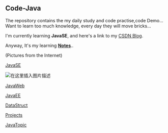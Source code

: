 ## Code-Java
The repository contains the my daily study and code practise,code Demo...
﻿Want to learn too much knowledge, every day they will move bricks...

I'm currently learning **JavaSE**, and here's a link to my  [CSDN Blog](https://blog.csdn.net/weixin_43232955).

Anyway, It's my learning [**Notes**](https://github.com/IQQcode/Code-and-Notes/tree/master/Notes)..

(Pictures from the Internet)

[JavaSE](https://github.com/IQQcode/Code-Java/tree/master/JavaSE)

![在这里插入图片描述](https://img-blog.csdnimg.cn/20190823100530105.jpg?x-oss-process=image/watermark,type_ZmFuZ3poZW5naGVpdGk,shadow_10,text_aHR0cHM6Ly9ibG9nLmNzZG4ubmV0L3dlaXhpbl80MzIzMjk1NQ==,size_16,color_FFFFFF,t_70)

[JavaWeb](https://github.com/IQQcode/Code-Java/tree/master/JavaWeb)

[JavaEE](https://github.com/IQQcode/Code-Java/tree/master/Java%20EE)

[DataStruct](https://github.com/IQQcode/Code-Java/tree/master/Data%20Structure)

[Projects](https://github.com/IQQcode/Code-Java/tree/master/Projects)

[JavaTopic](https://github.com/IQQcode/Code-Java/tree/master/JavaTopic/)

